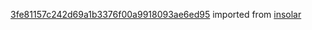 [3fe81157c242d69a1b3376f00a9918093ae6ed95](https://github.com/insolar/insolar/commit/3fe81157c242d69a1b3376f00a9918093ae6ed95) imported from [insolar](https://github.com/insolar/insolar)
